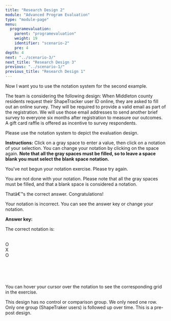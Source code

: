 ```yaml
---
title: "Research Design 2"
module: "Advanced Program Evaluation"
type: "module-page"
menu:
  programevaluation:
    parent: "programevaluation"
    weight: 19
    identifier: "scenario-2"
    pre: 4
depth: 4
next: "../scenario-3/"
next_title: "Research Design 3"
previous: "../scenario-1/"
previous_title: "Research Design 1"
---
```

<div class="programevaluation"><div class="pageblock clearfix"><div class="modalpageNav"></div>
</div><div class="pageblock"><p>Now I want you to use the notation system for the second example.</p>
<p>The team is considering the following design: When Middleton county residents request their ShapeTracker user ID online, they are asked to fill out an online survey. They will be required to provide a valid email as part of the registration. We will use those email addresses to send another brief survey to everyone six months after registration to measure our outcomes. A gift card raffle is offered as incentive to survey respondents.</p>
<p>Please use the notation system to depict the evaluation design.</p>
<p><strong>Instructions:</strong> Click on a gray space to enter a value, then click on a notation of your selection. You can change your notation by clicking on the space again.  <strong>Note that all the gray spaces must be filled, so to leave a space blank you must select the blank space notation. </strong></p>
</div><div class="pageblock designNotation well"><div class="interactive-scenario" id="scenario2"></div>

<div class="notation_feedback">
<div class="no_entry">
<p>You've not begun your notation exercise. Please try again.</p>
</div>
<div class="notation_undetermined">
<p>You are not done with your notation. Please note that all the gray spaces must be filled, and that a blank space is considered a notation.</p>
</div>
<div class="notation_correct">
<p>Thatâ€™s the correct answer. Congratulations!</p>
</div>
<div class="notation_incorrect">
<p>Your notation is incorrect.  You can <span id="show_answerkey_grid">see the answer key</span> or change your notation.</p>
<div class="notation_answerkey">
<p><b>Answer key:</b></p>
<p>The correct notation is:</p>
<div class="answerkeyrow">
<div class="answerkey_cell"> </div>
<div class="answerkey_cell">O</div>
<div class="answerkey_cell">X</div>
<div class="answerkey_cell">O</div>
</div>
<div class="answerkeyrow">
<div class="answerkey_cell"> </div>
<div class="answerkey_cell"> </div>
<div class="answerkey_cell"> </div>
<div class="answerkey_cell"> </div>
</div>
<p>You can hover your cursor over the notation to see the corresponding grid in the exercise.</p>
<p>This design has no control or comparison group. We only need one row. Only one group (ShapeTraker users) is followed up over time. This is a pre-post design.</p>
</div>
</div>
</div>
</div></div>